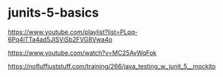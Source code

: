 # junits-5-basics

https://www.youtube.com/playlist?list=PLqq-6Pq4lTTa4ad5JISViSb2FVG8Vwa4o

https://www.youtube.com/watch?v=MC25AvWqFok

https://nofluffjuststuff.com/training/266/java_testing_w_junit_5__mockito
